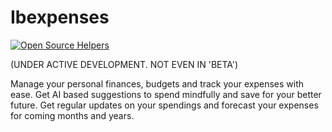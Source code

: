 # Ibexpenses
[![Open Source Helpers](https://www.codetriage.com/mjawaids/ibexpenses/badges/users.svg)](https://www.codetriage.com/mjawaids/ibexpenses)

(UNDER ACTIVE DEVELOPMENT. NOT EVEN IN 'BETA')

Manage your personal finances, budgets and track your expenses with ease. Get AI based suggestions to spend mindfully and save for your better future. Get regular updates on your spendings and forecast your expenses for coming months and years.